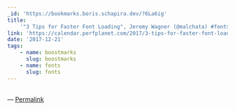 ```yaml
---
_id: 'https://bookmarks.boris.schapira.dev/?6La6ig'
title:
    '"3 Tips for Faster Font Loading", Jeremy Wagner (@malchata) #fonts #webperf'
link: 'https://calendar.perfplanet.com/2017/3-tips-for-faster-font-loading/'
date: '2017-12-21'
tags:
    - name: boostmarks
      slug: boostmarks
    - name: fonts
      slug: fonts
---
```


<br>&#8212;
<a href="https://bookmarks.boris.schapira.dev/?6La6ig" title="Permalink">Permalink</a>
